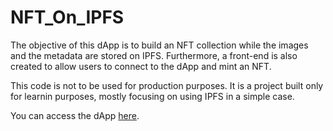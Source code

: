 # NFT_On_IPFS

The objective of this dApp is to build an NFT collection while the images and the metadata are stored on IPFS.
Furthermore, a front-end is also created to allow users to connect to the dApp and mint an NFT.

This code is not to be used for production purposes.
It is a project built only for learnin purposes, mostly focusing on using IPFS in a simple case.

You can access the dApp [here](https://nft-on-ipfs-rho.vercel.app/).